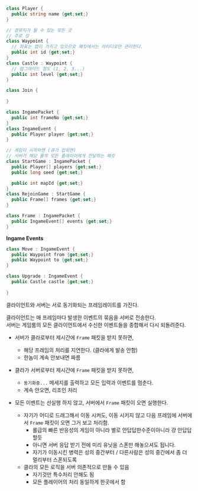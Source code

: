 ```cs
class Player {
  public string name {get;set;}
}

// 경유지가 될 수 있는 모든 곳
// 주로 성
class Waypoint {
  // 좌표는 맵이 가지고 있으므로 패킷에서는 아이디로만 관리한다.
  public int id {get;set;}
}
class Castle : Waypoint {
  // 업그레이드 정도 (1, 2, 3...)
  public int level {get;set;}
}
```

```cs
class Join {
  
}
```

```cs
class IngamePacket {
  public int frameNo {get;set;}
}
class IngameEvent {
  public Player player {get;set;}
}

// 게임이 시작하면 (큐가 잡히면)
// 서버가 해당 룸의 모든 플레이어에게 전달하는 패킷
class StartGame : IngamePacket {
  public Player[] players {get;set;}
  public long seed {get;set;}

  public int mapId {get;set;}
}
class RejoinGame : StartGame {
  public Frame[] frames {get;set;}
}

class Frame : IngamePacket {
  public IngameEvent[] events {get;set;}
}
```

__Ingame Events__
```cs
class Move : IngameEvent {
  public Waypoint from {get;set;}
  public Waypoint to {get;set;}
}

class Upgrade : IngameEvent {
  public Castle castle {get;set;}
  
}
```

클라이언트와 서버는 서로 동기화되는 프레임레이트를 가진다.<br>

클라이언트는 매 프레임마다 발생한 이벤트의 묶음을 서버로 전송한다.<br>
서버는 게임룸의 모든 클라이언트에서 수신한 이벤트들을 종합해서 다시 되돌려준다.

* 서버가 클라로부터 제시간에 `Frame` 패킷을 받지 못하면,
  * 해당 프레임의 처리를 지연한다. (클라에게 발송 안함)
  * 한놈이 계속 안보내면 짜름
* 클라가 서버로부터 제시간에 `Frame` 패킷을 받지 못하면, 
  * `동기화중...` 메세지를 출력하고 모든 입력과 이벤트를 멈춘다.
  * 계속 안오면, 리조인 처리



* 모든 이벤트는 선실행 하지 않고, 서버에서 `Frame` 패킷이 오면 실행한다.
  * 자기가 어디로 드래그해서 이동 시켜도, 이동 시키지 않고 다음 프레임에 서버에서 `Frame` 패킷이 오면 그거 보고 처리함.
    * 롤급의 빠른 반응성의 게임이 아니라 별로 안답답한수준이아니라 걍 안답답할듯
    * 아니면 서버 응답 받기 전에 미리 유닛을 스폰만 해놓으셔도 됩니다.
    * 자기가 이동시킨 병력은 성의 중간부터 / 다른사람은 성의 중간에서 좀 더 멀리부터 스폰되도록
  * 클라의 모든 로직을 서버 의존적으로 만들 수 있음
    * 자기것만 특수처리 안해도 됨
    * 모든 플레이어의 처리 동일하게 한곳에서 함
